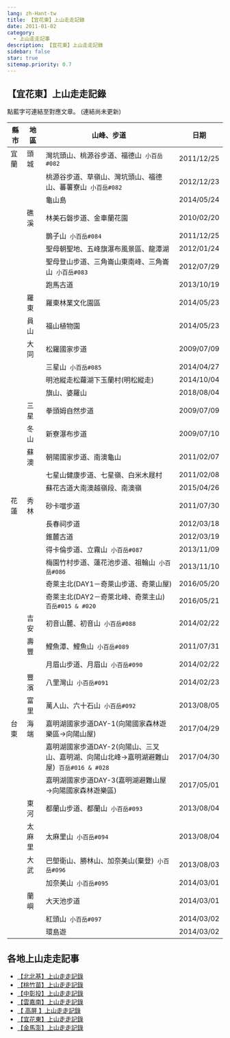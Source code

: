 ```yaml
---
lang: zh-Hant-tw
title: 【宜花東】上山走走記錄
date: 2011-01-02
category: 
  - 上山走走記事
description: 【宜花東】上山走走記錄
sidebar: false
star: true
sitemap.priority: 0.7
---
```


## **【宜花東】上山走走記錄**

點藍字可連結至對應文章。
(連結尚未更新)

<!-- more -->

| 縣市     | 地區     | 山峰、步道                                                           | 日期         |
|--------|--------|-----------------------------------------------------------------|------------|
| 宜蘭     | 頭城     | 灣坑頭山、桃源谷步道、福德山&nbsp; `小百岳#082`                                    | 2011/12/25 |
| &nbsp; | &nbsp; | 桃源谷步道、草嶺山、灣坑頭山、福德山、蕃薯寮山&nbsp; `小百岳#082`                           | 2012/12/23 |
| &nbsp; | &nbsp; | 龜山島                                                             | 2014/05/24 |
| &nbsp; | 礁溪     | 林美石磐步道、金車蘭花園                                                    | 2010/02/20 |
| &nbsp; | &nbsp; | 鵲子山&nbsp; `小百岳#084`                                               | 2011/12/25 |
| &nbsp; | &nbsp; | 聖母朝聖地、五峰旗瀑布風景區、龍潭湖                                              | 2012/01/24 |
| &nbsp; | &nbsp; | 聖母登山步道、三角崙山東南峰、三角崙山&nbsp; `小百岳#083`                               | 2012/07/29 |
| &nbsp; | &nbsp; | 跑馬古道                                                            | 2013/10/19 |
| &nbsp; | 羅東     | 羅東林業文化園區                                                        | 2014/05/23 |
| &nbsp; | 員山     | 福山植物園                                                           | 2014/05/23 |
| &nbsp; | 大同     | 松羅國家步道                                                          | 2009/07/09 |
| &nbsp; | &nbsp; | 三星山&nbsp; `小百岳#085`                                               | 2014/04/27 |
| &nbsp; | &nbsp; | 明池縱走松蘿湖下玉蘭村(明松縱走)                                               | 2014/10/04 |
| &nbsp; | &nbsp; | 旗山、婆羅山                                                          | 2018/08/04 |
| &nbsp; | 三星     | 拳頭姆自然步道                                                         | 2009/07/09 |
| &nbsp; | 冬山     | 新寮瀑布步道                                                          | 2009/07/10 |
| &nbsp; | 蘇澳     | 朝陽國家步道、南澳龜山                                                     | 2011/02/07 |
| &nbsp; | &nbsp; | 七星山健康步道、七星嶺、白米木屐村                                               | 2011/02/08 |
| &nbsp; | &nbsp; | 蘇花古道大南澳越嶺段、南澳嶺                                                  | 2015/04/26 |
| 花蓮     | 秀林     | 砂卡噹步道                                                           | 2011/07/30 |
| &nbsp; | &nbsp; | 長春祠步道                                                           | 2012/03/18 |
| &nbsp; | &nbsp; | 錐麓古道                                                            | 2012/03/19 |
| &nbsp; | &nbsp; | 得卡倫步道、立霧山&nbsp; `小百岳#087`                                         | 2013/11/09 |
| &nbsp; | &nbsp; | 梅園竹村步道、蓮花池步道、祖輪山&nbsp; `小百岳#086`                                  | 2013/11/10 |
| &nbsp; | &nbsp; | 奇萊主北(DAY1－奇萊山步道、奇萊山屋)                                           | 2016/05/20 |
| &nbsp; | &nbsp; | 奇萊主北(DAY2－奇萊北峰、奇萊主山)&nbsp; `百岳#015 & #020`                    | 2016/05/21 |
| &nbsp; | 吉安     | 初音山麓、初音山&nbsp; `小百岳#088`                                          | 2014/02/22 |
| &nbsp; | 壽豐     | 鯉魚潭、鯉魚山&nbsp; `小百岳#089`                                           | 2011/07/31 |
| &nbsp; | &nbsp; | 月眉山步道、月眉山&nbsp; `小百岳#090`                                         | 2014/02/22 |
| &nbsp; | 豐濱     | 八里灣山&nbsp; `小百岳#091`                                              | 2014/02/23 |
| &nbsp; | 富里     | 萬人山、六十石山&nbsp; `小百岳#092`                                          | 2013/08/05 |
| 台東     | 海端     | 嘉明湖國家步道DAY-1(向陽國家森林遊樂區→向陽山屋)                                    | 2017/04/29 |
| &nbsp; | &nbsp; | 嘉明湖國家步道DAY-2(向陽山、三叉山、嘉明湖、向陽山北峰→嘉明湖避難山屋)&nbsp; `百岳#016 & #028` | 2017/04/30 |
| &nbsp; | &nbsp; | 嘉明湖國家步道DAY-3(嘉明湖避難山屋→向陽國家森林遊樂區)                                 | 2017/05/01 |
| &nbsp; | 東河     | 都蘭山步道、都蘭山&nbsp; `小百岳#093`                                         | 2013/08/04 |
| &nbsp; | 太麻里    | 太麻里山&nbsp; `小百岳#094`                                              | 2013/08/04 |
| &nbsp; | 大武     | 巴塱衛山、勝林山、加奈美山(棄登)&nbsp; `小百岳#096`                                 | 2013/08/03 |
| &nbsp; | &nbsp; | 加奈美山&nbsp; `小百岳#095`                                              | 2014/03/01 |
| &nbsp; | 蘭嶼     | 大天池步道                                                           | 2014/03/01 |
| &nbsp; | &nbsp; | 紅頭山&nbsp; `小百岳#097`                                               | 2014/03/02 |
| &nbsp; | &nbsp; | 環島遊                                                             | 2014/03/02 |


## 各地上山走走記事
- [【北北基】上山走走記錄](/posts/post-273-2011-01-02.md)
- [【桃竹苗】上山走走記錄](/posts/post-272-2011-01-02.md)
- [【中彰投】上山走走記錄](/posts/post-271-2011-01-02.md)
- [【雲嘉南】上山走走記錄](/posts/post-270-2011-01-02.md)
- [【 高屏 】上山走走記錄](/posts/post-268-2011-01-02.md)
- [【宜花東】上山走走記錄](/posts/post-269-2011-01-02.md)
- [【金馬澎】上山走走記錄](/posts/post-267-2011-01-02.md)